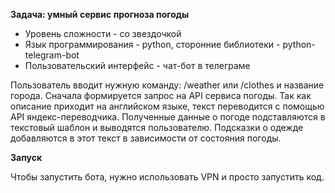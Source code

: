**Задача: умный сервис прогноза погоды**
* Уровень сложности - со звездочкой
* Язык программирования - python, сторонние библиотеки - python-telegram-bot
* Пользовательский интерфейс - чат-бот в телеграме

Пользователь вводит нужную команду: /weather или /clothes и название города. 
Сначала формируется запрос на API сервиса погоды.
Так как описание приходит на английском языке, текст переводится с помощью API яндекс-переводчика. 
Полученные данные о погоде подставляются в текстовый шаблон и выводятся пользователю. 
Подсказки о одежде добавляются в этот текст в зависимости от состояния погоды.

**Запуск**

Чтобы запустить бота, нужно использовать VPN и просто запустить код.